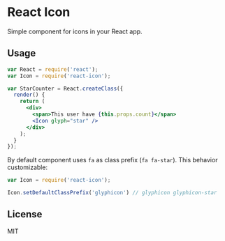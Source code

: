 # React Icon

Simple component for icons in your React app.

Usage
-----

```jsx
var React = require('react');
var Icon = require('react-icon');

var StarCounter = React.createClass({
  render() {
    return (
      <div>
        <span>This user have {this.props.count}</span>
        <Icon glyph="star" />
      </div>
    );
  }
});
```

By default component uses `fa` as class prefix (`fa fa-star`).
This behavior customizable:

```js
var Icon = require('react-icon');

Icon.setDefaultClassPrefix('glyphicon') // glyphicon glyphicon-star
```

License
-------
MIT
